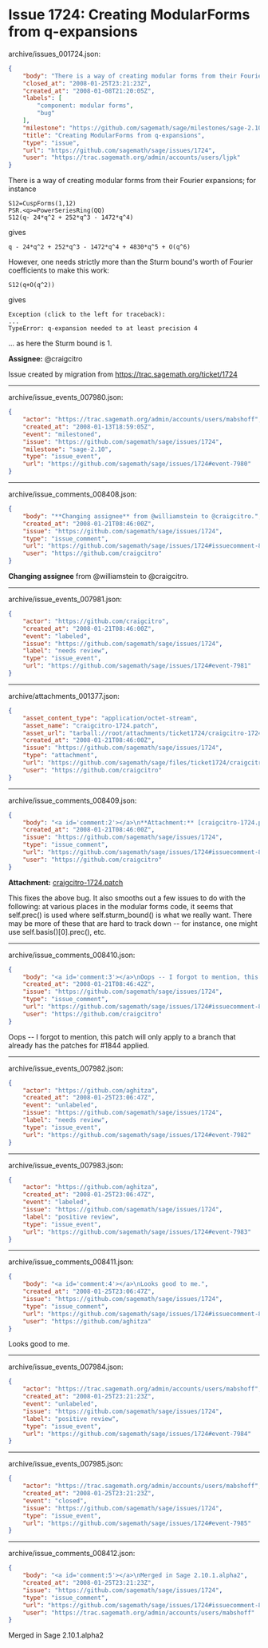 # Issue 1724: Creating ModularForms from q-expansions

archive/issues_001724.json:
```json
{
    "body": "There is a way of creating modular forms from their Fourier expansions; for instance\n\n```\nS12=CuspForms(1,12)\nPSR.<q>=PowerSeriesRing(QQ)\nS12(q- 24*q^2 + 252*q^3 - 1472*q^4)\n```\ngives\n\n```\nq - 24*q^2 + 252*q^3 - 1472*q^4 + 4830*q^5 + O(q^6)\n```\n\nHowever, one needs strictly more than the Sturm bound's worth of Fourier coefficients to make this work:\n\n```\nS12(q+O(q^2))\n```\ngives\n\n```\nException (click to the left for traceback):\n...\nTypeError: q-expansion needed to at least precision 4\n```\n\n... as here the Sturm bound is 1.\n\n**Assignee:** @craigcitro\n\nIssue created by migration from https://trac.sagemath.org/ticket/1724\n\n",
    "closed_at": "2008-01-25T23:21:23Z",
    "created_at": "2008-01-08T21:20:05Z",
    "labels": [
        "component: modular forms",
        "bug"
    ],
    "milestone": "https://github.com/sagemath/sage/milestones/sage-2.10.1",
    "title": "Creating ModularForms from q-expansions",
    "type": "issue",
    "url": "https://github.com/sagemath/sage/issues/1724",
    "user": "https://trac.sagemath.org/admin/accounts/users/ljpk"
}
```
There is a way of creating modular forms from their Fourier expansions; for instance

```
S12=CuspForms(1,12)
PSR.<q>=PowerSeriesRing(QQ)
S12(q- 24*q^2 + 252*q^3 - 1472*q^4)
```
gives

```
q - 24*q^2 + 252*q^3 - 1472*q^4 + 4830*q^5 + O(q^6)
```

However, one needs strictly more than the Sturm bound's worth of Fourier coefficients to make this work:

```
S12(q+O(q^2))
```
gives

```
Exception (click to the left for traceback):
...
TypeError: q-expansion needed to at least precision 4
```

... as here the Sturm bound is 1.

**Assignee:** @craigcitro

Issue created by migration from https://trac.sagemath.org/ticket/1724





---

archive/issue_events_007980.json:
```json
{
    "actor": "https://trac.sagemath.org/admin/accounts/users/mabshoff",
    "created_at": "2008-01-13T18:59:05Z",
    "event": "milestoned",
    "issue": "https://github.com/sagemath/sage/issues/1724",
    "milestone": "sage-2.10",
    "type": "issue_event",
    "url": "https://github.com/sagemath/sage/issues/1724#event-7980"
}
```



---

archive/issue_comments_008408.json:
```json
{
    "body": "**Changing assignee** from @williamstein to @craigcitro.",
    "created_at": "2008-01-21T08:46:00Z",
    "issue": "https://github.com/sagemath/sage/issues/1724",
    "type": "issue_comment",
    "url": "https://github.com/sagemath/sage/issues/1724#issuecomment-8408",
    "user": "https://github.com/craigcitro"
}
```

**Changing assignee** from @williamstein to @craigcitro.



---

archive/issue_events_007981.json:
```json
{
    "actor": "https://github.com/craigcitro",
    "created_at": "2008-01-21T08:46:00Z",
    "event": "labeled",
    "issue": "https://github.com/sagemath/sage/issues/1724",
    "label": "needs review",
    "type": "issue_event",
    "url": "https://github.com/sagemath/sage/issues/1724#event-7981"
}
```



---

archive/attachments_001377.json:
```json
{
    "asset_content_type": "application/octet-stream",
    "asset_name": "craigcitro-1724.patch",
    "asset_url": "tarball://root/attachments/ticket1724/craigcitro-1724.patch",
    "created_at": "2008-01-21T08:46:00Z",
    "issue": "https://github.com/sagemath/sage/issues/1724",
    "type": "attachment",
    "url": "https://github.com/sagemath/sage/files/ticket1724/craigcitro-1724.patch",
    "user": "https://github.com/craigcitro"
}
```



---

archive/issue_comments_008409.json:
```json
{
    "body": "<a id='comment:2'></a>\n**Attachment:** [craigcitro-1724.patch](https://github.com/sagemath/sage/files/ticket1724/craigcitro-1724.patch)\n\nThis fixes the above bug. It also smooths out a few issues to do with the following: at  various places in the modular forms code, it seems that self.prec() is used where self.sturm_bound() is what we really want. There may be more of these that are hard to track down -- for instance, one might use self.basis()[0].prec(), etc.",
    "created_at": "2008-01-21T08:46:00Z",
    "issue": "https://github.com/sagemath/sage/issues/1724",
    "type": "issue_comment",
    "url": "https://github.com/sagemath/sage/issues/1724#issuecomment-8409",
    "user": "https://github.com/craigcitro"
}
```

<a id='comment:2'></a>
**Attachment:** [craigcitro-1724.patch](https://github.com/sagemath/sage/files/ticket1724/craigcitro-1724.patch)

This fixes the above bug. It also smooths out a few issues to do with the following: at  various places in the modular forms code, it seems that self.prec() is used where self.sturm_bound() is what we really want. There may be more of these that are hard to track down -- for instance, one might use self.basis()[0].prec(), etc.



---

archive/issue_comments_008410.json:
```json
{
    "body": "<a id='comment:3'></a>\nOops -- I forgot to mention, this patch will only apply to a branch that already has the patches for #1844 applied.",
    "created_at": "2008-01-21T08:46:42Z",
    "issue": "https://github.com/sagemath/sage/issues/1724",
    "type": "issue_comment",
    "url": "https://github.com/sagemath/sage/issues/1724#issuecomment-8410",
    "user": "https://github.com/craigcitro"
}
```

<a id='comment:3'></a>
Oops -- I forgot to mention, this patch will only apply to a branch that already has the patches for #1844 applied.



---

archive/issue_events_007982.json:
```json
{
    "actor": "https://github.com/aghitza",
    "created_at": "2008-01-25T23:06:47Z",
    "event": "unlabeled",
    "issue": "https://github.com/sagemath/sage/issues/1724",
    "label": "needs review",
    "type": "issue_event",
    "url": "https://github.com/sagemath/sage/issues/1724#event-7982"
}
```



---

archive/issue_events_007983.json:
```json
{
    "actor": "https://github.com/aghitza",
    "created_at": "2008-01-25T23:06:47Z",
    "event": "labeled",
    "issue": "https://github.com/sagemath/sage/issues/1724",
    "label": "positive review",
    "type": "issue_event",
    "url": "https://github.com/sagemath/sage/issues/1724#event-7983"
}
```



---

archive/issue_comments_008411.json:
```json
{
    "body": "<a id='comment:4'></a>\nLooks good to me.",
    "created_at": "2008-01-25T23:06:47Z",
    "issue": "https://github.com/sagemath/sage/issues/1724",
    "type": "issue_comment",
    "url": "https://github.com/sagemath/sage/issues/1724#issuecomment-8411",
    "user": "https://github.com/aghitza"
}
```

<a id='comment:4'></a>
Looks good to me.



---

archive/issue_events_007984.json:
```json
{
    "actor": "https://trac.sagemath.org/admin/accounts/users/mabshoff",
    "created_at": "2008-01-25T23:21:23Z",
    "event": "unlabeled",
    "issue": "https://github.com/sagemath/sage/issues/1724",
    "label": "positive review",
    "type": "issue_event",
    "url": "https://github.com/sagemath/sage/issues/1724#event-7984"
}
```



---

archive/issue_events_007985.json:
```json
{
    "actor": "https://trac.sagemath.org/admin/accounts/users/mabshoff",
    "created_at": "2008-01-25T23:21:23Z",
    "event": "closed",
    "issue": "https://github.com/sagemath/sage/issues/1724",
    "type": "issue_event",
    "url": "https://github.com/sagemath/sage/issues/1724#event-7985"
}
```



---

archive/issue_comments_008412.json:
```json
{
    "body": "<a id='comment:5'></a>\nMerged in Sage 2.10.1.alpha2",
    "created_at": "2008-01-25T23:21:23Z",
    "issue": "https://github.com/sagemath/sage/issues/1724",
    "type": "issue_comment",
    "url": "https://github.com/sagemath/sage/issues/1724#issuecomment-8412",
    "user": "https://trac.sagemath.org/admin/accounts/users/mabshoff"
}
```

<a id='comment:5'></a>
Merged in Sage 2.10.1.alpha2
